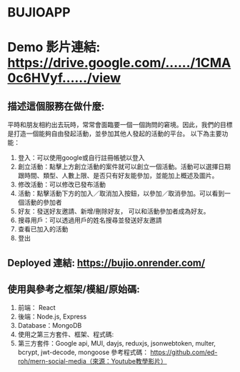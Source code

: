# BUJIOAPP

# Demo 影片連結: https://drive.google.com/....../1CMA0c6HVyf....../view
## 描述這個服務在做什麼:
平時和朋友相約出去玩時，常常會面臨要一個一個詢問的窘境。因此，我們的目標是打造一個能夠自由發起活動，並參加其他人發起的活動的平台。
以下為主要功能：
1. 登入：可以使用google或自行註冊帳號以登入
2. 創立活動：點擊上方創立活動的案件就可以創立一個活動。活動可以選擇日期跟時間、類型、人數上限、是否只有好友能參加，並能加上概述及圖片。
3. 修改活動：可以修改已發布活動
4. 活動：點擊活動下方的加入／取消加入按鈕，以參加／取消參加。可以看到一個活動的參加者
5. 好友：發送好友邀請、新增/刪除好友， 可以和活動參加者成為好友。
6. 搜尋用戶：可以透過用戶的姓名搜尋並發送好友邀請
7. 查看已加入的活動
8. 登出
## Deployed 連結: https://bujio.onrender.com/
## 使用與參考之框架/模組/原始碼:
1. 前端： React
2. 後端：Node.js, Express
3. Database：MongoDB
4. 使用之第三方套件、框架、程式碼:
5. 第三方套件：Google api, MUI, dayjs, reduxjs, jsonwebtoken, multer, bcrypt, jwt-decode, mongoose
參考程式碼：
https://github.com/ed-roh/mern-social-media（來源：Youtube教學影片）
